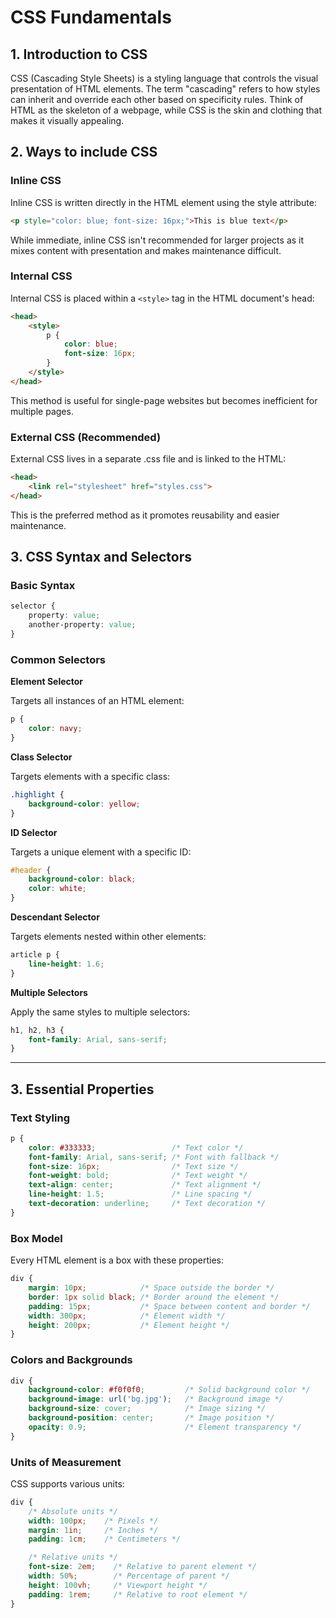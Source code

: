 # CSS Fundamentals

## 1. Introduction to CSS

CSS (Cascading Style Sheets) is a styling language that controls the visual presentation of HTML elements. The term "cascading" refers to how styles can inherit and override each other based on specificity rules. Think of HTML as the skeleton of a webpage, while CSS is the skin and clothing that makes it visually appealing.

## 2. Ways to include CSS 

### Inline CSS

Inline CSS is written directly in the HTML element using the style attribute:

```html
<p style="color: blue; font-size: 16px;">This is blue text</p>
```

While immediate, inline CSS isn't recommended for larger projects as it mixes content with presentation and makes maintenance difficult.

### Internal CSS

Internal CSS is placed within a `<style>` tag in the HTML document's head:

```html
<head>
    <style>
        p {
            color: blue;
            font-size: 16px;
        }
    </style>
</head>
```

This method is useful for single-page websites but becomes inefficient for multiple pages.

### External CSS (Recommended)

External CSS lives in a separate .css file and is linked to the HTML:

```html
<head>
    <link rel="stylesheet" href="styles.css">
</head>
```

This is the preferred method as it promotes reusability and easier maintenance.

## 3. CSS Syntax and Selectors

### Basic Syntax

```css
selector {
    property: value;
    another-property: value;
}
```
### Common Selectors

**Element Selector**

Targets all instances of an HTML element:

```css
p {
    color: navy;
}
```

**Class Selector**

Targets elements with a specific class:

```css
.highlight {
    background-color: yellow;
}
```

**ID Selector**

Targets a unique element with a specific ID:

```css
#header {
    background-color: black;
    color: white;
}
```

**Descendant Selector**

Targets elements nested within other elements:

```css
article p {
    line-height: 1.6;
}
```

**Multiple Selectors**

Apply the same styles to multiple selectors:

```css
h1, h2, h3 {
    font-family: Arial, sans-serif;
}
```

---
## 3. Essential Properties

### Text Styling

```css
p {
    color: #333333;                 /* Text color */
    font-family: Arial, sans-serif; /* Font with fallback */
    font-size: 16px;                /* Text size */
    font-weight: bold;              /* Text weight */
    text-align: center;             /* Text alignment */
    line-height: 1.5;               /* Line spacing */
    text-decoration: underline;     /* Text decoration */
}
```

### Box Model

Every HTML element is a box with these properties:

```css
div {
    margin: 10px;            /* Space outside the border */
    border: 1px solid black; /* Border around the element */
    padding: 15px;           /* Space between content and border */
    width: 300px;            /* Element width */
    height: 200px;           /* Element height */
}
```

### Colors and Backgrounds

```css
div {
    background-color: #f0f0f0;         /* Solid background color */
    background-image: url('bg.jpg');   /* Background image */
    background-size: cover;            /* Image sizing */
    background-position: center;       /* Image position */
    opacity: 0.9;                      /* Element transparency */
}
```

### Units of Measurement

CSS supports various units:

```css
div {
    /* Absolute units */
    width: 100px;    /* Pixels */
    margin: 1in;     /* Inches */
    padding: 1cm;    /* Centimeters */

    /* Relative units */
    font-size: 2em;    /* Relative to parent element */
    width: 50%;        /* Percentage of parent */
    height: 100vh;     /* Viewport height */
    padding: 1rem;     /* Relative to root element */
}
```

